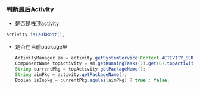 ### 判断最后Activity    
- 是否是栈顶activity   
```java
activity.isTaskRoot();
```
- 是否在当前package里    
  ```java
  ActivityManager am = activity.getSystemService(Context.ACTIVITY_SERVICE);
  ComponentName topActivity = am.getRunningTasks(1).get(0).topActivity;
  String currentPkg = topActivity.getPackageName();
  String aimPkg = activity.getPackageName();
  Boolen isInpkg = currentPkg.equlas(aimPkg) ? true : false;
  ```
